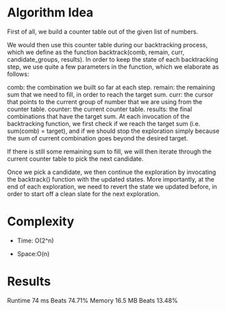 # Algorithm Idea

First of all, we build a counter table out of the given list of numbers.

We would then use this counter table during our backtracking process, which we define as the function backtrack(comb, remain, curr, candidate_groups, results).
In order to keep the state of each backtracking step, we use quite a few parameters in the function, which we elaborate as follows:

comb: the combination we built so far at each step.
remain: the remaining sum that we need to fill, in order to reach the target sum.
curr: the cursor that points to the current group of number that we are using from the counter table.
counter: the current counter table.
results: the final combinations that have the target sum.
At each invocation of the backtracking function, we first check if we reach the target sum (i.e. sum(comb) = target), and if we should stop the exploration simply because the sum of current combination goes beyond the desired target.

If there is still some remaining sum to fill, we will then iterate through the current counter table to pick the next candidate.

Once we pick a candidate, we then continue the exploration by invocating the backtrack() function with the updated states.
More importantly, at the end of each exploration, we need to revert the state we updated before, in order to start off a clean slate for the next exploration.

# Complexity

- Time: O(2^n)

- Space:O(n)

# Results

Runtime
74 ms
Beats
74.71%
Memory
16.5 MB
Beats
13.48%
